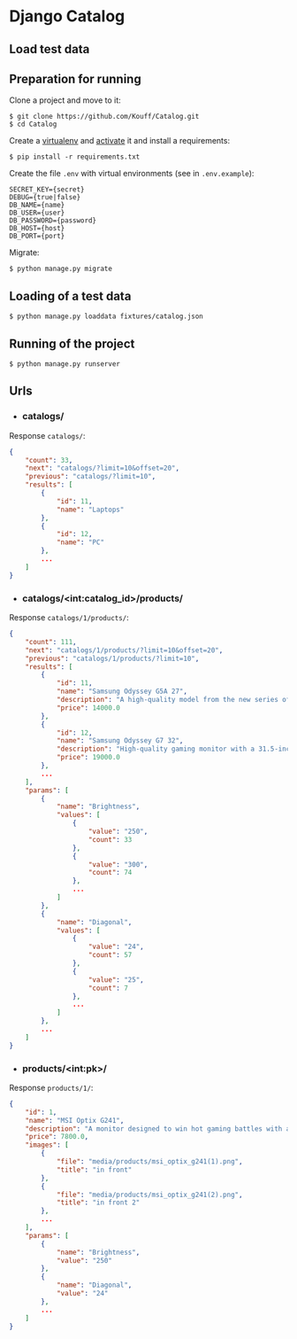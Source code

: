 # Django Catalog

## Load test data

## Preparation for running
Clone a project and move to it:

    $ git clone https://github.com/Kouff/Catalog.git
    $ cd Catalog

Create a [virtualenv](https://virtualenv.pypa.io/en/latest/installation.html#via-pip)
and [activate](https://virtualenv.pypa.io/en/latest/user_guide.html#activators) it and install a requirements:

    $ pip install -r requirements.txt

Create the file `.env` with virtual environments (see in `.env.example`):

    SECRET_KEY={secret}
    DEBUG={true|false}
    DB_NAME={name}
    DB_USER={user}
    DB_PASSWORD={password}
    DB_HOST={host}
    DB_PORT={port}

Migrate:

    $ python manage.py migrate

## Loading of a test data

    $ python manage.py loaddata fixtures/catalog.json

## Running of the project

    $ python manage.py runserver

## Urls

- ### catalogs/

Response `catalogs/`:
```json
{
    "count": 33,
    "next": "catalogs/?limit=10&offset=20",
    "previous": "catalogs/?limit=10",
    "results": [
        {
            "id": 11,
            "name": "Laptops"
        },
        {
            "id": 12,
            "name": "PC"
        },
        ...
    ]
}
```

- ### catalogs/\<int:catalog_id>/products/

Response `catalogs/1/products/`:
```json
{
    "count": 111,
    "next": "catalogs/1/products/?limit=10&offset=20",
    "previous": "catalogs/1/products/?limit=10",
    "results": [
        {
            "id": 11,
            "name": "Samsung Odyssey G5A 27",
            "description": "A high-quality model from the new series of Samsung Odyssey gaming monitors.",
            "price": 14000.0
        },
        {
            "id": 12,
            "name": "Samsung Odyssey G7 32",
            "description": "High-quality gaming monitor with a 31.5-inch WQHD/2K resolution.",
            "price": 19000.0
        },
        ...
    ],
    "params": [
        {
            "name": "Brightness",
            "values": [
                {
                    "value": "250",
                    "count": 33
                },
                {
                    "value": "300",
                    "count": 74
                },
                ...
            ]
        },
        {
            "name": "Diagonal",
            "values": [
                {
                    "value": "24",
                    "count": 57
                },
                {
                    "value": "25",
                    "count": 7
                },
                ...
            ]
        },
        ...
    ]
}
```
- ### products/\<int:pk>/

Response `products/1/`:
```json
{
    "id": 1,
    "name": "MSI Optix G241",
    "description": "A monitor designed to win hot gaming battles with a 23.8-inch screen.",
    "price": 7800.0,
    "images": [
        {
            "file": "media/products/msi_optix_g241(1).png",
            "title": "in front"
        },
        {
            "file": "media/products/msi_optix_g241(2).png",
            "title": "in front 2"
        },
        ...
    ],
    "params": [
        {
            "name": "Brightness",
            "value": "250"
        },
        {
            "name": "Diagonal",
            "value": "24"
        },
        ...
    ]
}
```
